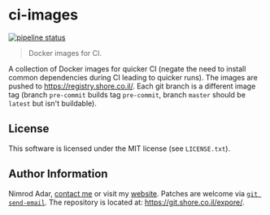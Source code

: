 # ci-images

[![pipeline status](https://git.shore.co.il/shore/ci-images/badges/master/pipeline.svg)](https://git.shore.co.il/shore/ci-images/-/commits/master)

> Docker images for CI.

A collection of Docker images for quicker CI (negate the need to install common
dependencies during CI leading to quicker runs). The images are pushed to
https://registry.shore.co.il/. Each git branch is a different image tag (branch
`pre-commit` builds tag `pre-commit`, branch `master` should be `latest` but
isn't buildable).

## License

This software is licensed under the MIT license (see `LICENSE.txt`).

## Author Information

Nimrod Adar, [contact me](mailto:nimrod@shore.co.il) or visit my
[website](https://www.shore.co.il/). Patches are welcome via
[`git send-email`](http://git-scm.com/book/en/v2/Git-Commands-Email). The repository
is located at: <https://git.shore.co.il/expore/>.
